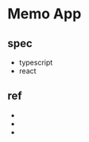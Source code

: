 # Memo App

## spec
- typescript 
- react 


## ref
- [](http://jeonghwan-kim.github.io/dev/2019/06/25/react-ts.html)
- [](http://jeonghwan-kim.github.io/dev/2019/07/08/react-router-ts.html)
- [](http://jeonghwan-kim.github.io/dev/2019/07/15/react-redux-ts.html)